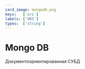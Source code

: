 ```yaml
---
card_image: mongodb.png
keys:   ['uri']
labels: ['URI']
types:  ['string']
---
```


# Mongo DB

Документоориентированная СУБД
